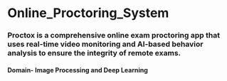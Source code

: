 # Online_Proctoring_System
### Proctox is a comprehensive online exam proctoring app that uses real-time video monitoring and AI-based behavior analysis to ensure the integrity of remote exams.
#### Domain- Image Processing and Deep Learning
